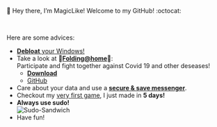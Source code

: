 :wave: Hey there, I’m MagicLike! Welcome to my GitHub! :octocat:

<br>

Here are some advices:
* [**Debloat** your Windows!](https://github.com/MagicLike/Debloat-Windows-10)
* Take a look at :dna:**[Folding@home](https://foldingathome.org/)**:dna:: <br>
Participate and fight together against Covid 19 and other deseases!
  * **[Download](https://www.foldingathome.org/download)**
  * [GitHub](https://github.com/FoldingAtHome)
* Care about your data and use a **[secure & save messenger](https://github.com/MagicLike/secure-messaging/)**.
* Checkout my [very first game](magiclike.itch.io/test-playground), I just made in **5 days!**
* **Always use sudo!** <br>
  ![Sudo-Sandwich](https://imgs.xkcd.com/comics/sandwich.png)
  <!---
    Credits: https://xkcd.com/149/
  --->
* Have fun!

<!---
MagicLike/MagicLike is a ✨ special ✨ repository because its `README.md` (this file) appears on your GitHub profile.
You can click the Preview link to take a look at your changes.
--->
